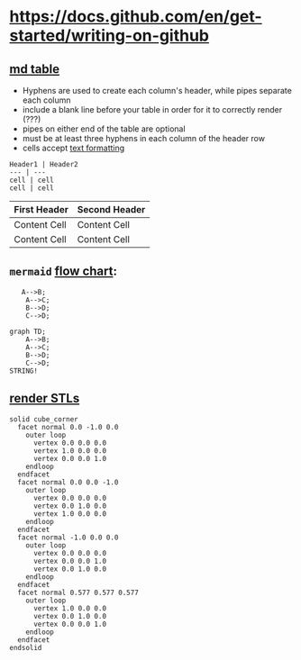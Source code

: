 # https://docs.github.com/en/get-started/writing-on-github



## [md table](https://docs.github.com/en/get-started/writing-on-github/working-with-advanced-formatting/organizing-information-with-tables)

- Hyphens are used to create each column's header, while pipes separate each column
- include a blank line before your table in order for it to correctly render (???) 
- pipes on either end of the table are optional
- must be at least three hyphens in each column of the header row
- cells accept [text formatting](https://docs.github.com/en/get-started/writing-on-github/working-with-advanced-formatting/organizing-information-with-tables#formatting-content-within-your-table)

```
Header1 | Header2
--- | ---
cell | cell
cell | cell
```


| First Header  | Second Header |
| ------------- | ------------- |
| Content Cell  | Content Cell  |
| Content Cell  | Content Cell  |



## `mermaid` [flow chart](https://docs.github.com/en/get-started/writing-on-github/working-with-advanced-formatting/creating-diagrams):

```
   A-->B;
    A-->C;
    B-->D;
    C-->D;
```

```mermaid
graph TD;
    A-->B;
    A-->C;
    B-->D;
    C-->D;
STRING!
```


## [render STLs](https://docs.github.com/en/repositories/working-with-files/using-files/working-with-non-code-files#3d-file-viewer)


```stl
solid cube_corner
  facet normal 0.0 -1.0 0.0
    outer loop
      vertex 0.0 0.0 0.0
      vertex 1.0 0.0 0.0
      vertex 0.0 0.0 1.0
    endloop
  endfacet
  facet normal 0.0 0.0 -1.0
    outer loop
      vertex 0.0 0.0 0.0
      vertex 0.0 1.0 0.0
      vertex 1.0 0.0 0.0
    endloop
  endfacet
  facet normal -1.0 0.0 0.0
    outer loop
      vertex 0.0 0.0 0.0
      vertex 0.0 0.0 1.0
      vertex 0.0 1.0 0.0
    endloop
  endfacet
  facet normal 0.577 0.577 0.577
    outer loop
      vertex 1.0 0.0 0.0
      vertex 0.0 1.0 0.0
      vertex 0.0 0.0 1.0
    endloop
  endfacet
endsolid
```
